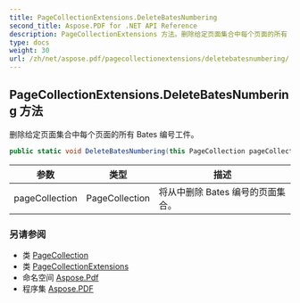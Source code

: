 ```yaml
---
title: PageCollectionExtensions.DeleteBatesNumbering
second_title: Aspose.PDF for .NET API Reference
description: PageCollectionExtensions 方法。删除给定页面集合中每个页面的所有 Bates 编号工件
type: docs
weight: 30
url: /zh/net/aspose.pdf/pagecollectionextensions/deletebatesnumbering/
---
```

## PageCollectionExtensions.DeleteBatesNumbering 方法

删除给定页面集合中每个页面的所有 Bates 编号工件。

```csharp
public static void DeleteBatesNumbering(this PageCollection pageCollection)
```

| 参数 | 类型 | 描述 |
| --- | --- | --- |
| pageCollection | PageCollection | 将从中删除 Bates 编号的页面集合。 |

### 另请参阅

* 类 [PageCollection](../../pagecollection/)
* 类 [PageCollectionExtensions](../)
* 命名空间 [Aspose.Pdf](../../../aspose.pdf/)
* 程序集 [Aspose.PDF](../../../)